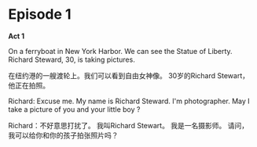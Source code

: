 # Episode 1

**Act 1**

On a ferryboat in New York Harbor. We can see the Statue of Liberty. Richard Steward, 30, is taking pictures.

在纽约港的一艘渡轮上。我们可以看到自由女神像。 30岁的Richard Stewart， 他正在拍照。  

Richard: Excuse me. My name is Richard Steward. I'm photographer. May I take a picture of you and your little boy ?

Richard：不好意思打扰了。 我叫Richard Stewart。 我是一名摄影师。 请问， 我可以给你和你的孩子拍张照片吗？

